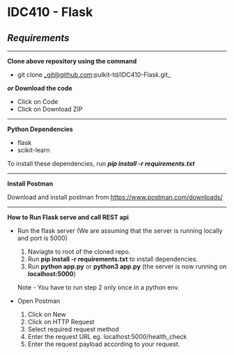 # IDC410 - Flask
## _Requirements_

----

**Clone above repository using the command**
- git clone _git@github.com:pulkit-td/IDC410-Flask.git_

**_or_ Download the code**
- Click on Code
- Click on Download ZIP 

----

**Python Dependencies**

- flask
- scikit-learn

To install these dependencies, run _**pip install -r requirements.txt**_

----

**Install Postman**

Download and install postman from https://www.postman.com/downloads/

----

**How to Run Flask serve and call REST api**

- Run the flask server (We are assuming that the server is running locally and port is 5000)
  1. Naviagte to root of the cloned repo.
  2. Run **pip install -r requirements.txt** to install dependencies.
  3. Run **python app.py** or **python3 app.py** (the server is now running on **localhost:5000**)
  
  Note - You have to run step 2 only once in a python env.
  
- Open Postman
  1. Click on New
  2. Click on HTTP Request
  3. Select required request method
  4. Enter the request URL eg. localhost:5000/health_check
  5. Enter the request payload according to your request.
